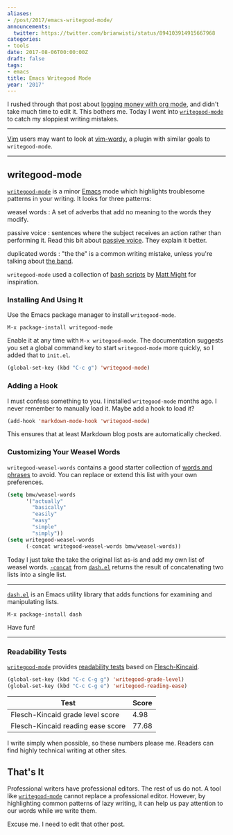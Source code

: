 ```yaml
---
aliases:
- /post/2017/emacs-writegood-mode/
announcements:
  twitter: https://twitter.com/brianwisti/status/894103914915667968
categories:
- tools
date: 2017-08-06T00:00:00Z
draft: false
tags:
- emacs
title: Emacs Writegood Mode
year: '2017'
---
```



I rushed through that post about [logging money with org mode][], and didn't take much time to edit it.  This
bothers me. Today I went into [`writegood-mode`][] to catch my sloppiest writing mistakes.

[logging money with org mode]: /post/2017/logging-money-in-org-mode/
[`writegood-mode`]: https://github.com/bnbeckwith/writegood-mode
<!--more-->

****

[Vim][] users may want to look at [vim-wordy][], a plugin with similar goals to `writegood-mode`.

****

[Vim]: /tags/vim/
[vim-wordy]: https://github.com/reedes/vim-wordy

## writegood-mode

[`writegood-mode`][] is a minor [Emacs][] mode which highlights troublesome patterns in your
writing. It looks for three patterns:

weasel words
: A set of adverbs that add no meaning to the words they modify.

passive voice
: sentences where the subject receives an action rather than performing it. Read this bit about
[passive voice][]. They explain it better.

duplicated words
: "the the" is a common writing mistake, unless you're talking about [the band][].

`writegood-mode` used a collection of [bash scripts][] by [Matt Might][] for inspiration.

[the band]: https://youtu.be/ustXRPke9lM
[`writegood-mode`]: https://github.com/bnbeckwith/writegood-mode
[Emacs]: /tags/emacs/
[Matt Might]: http://matt.might.net
[bash scripts]: http://matt.might.net/articles/shell-scripts-for-passive-voice-weasel-words-duplicates/
[passive voice]: https://www.hamilton.edu/academics/centers/writing/seven-sins-of-writing/1

### Installing And Using It

Use the Emacs package manager to install `writegood-mode`.

``` text
M-x package-install writegood-mode
```

Enable it at any time with `M-x writegood-mode`. The documentation suggests you set a global command key to
start `writegood-mode` more quickly, so I added that to `init.el`.

``` lisp
(global-set-key (kbd "C-c g") 'writegood-mode)
```

### Adding a Hook

I must confess something to you. I installed `writegood-mode` months ago. I never remember to manually load
it. Maybe add a hook to load it?

``` lisp
(add-hook 'markdown-mode-hook 'writegood-mode)
```

This ensures that at least Markdown blog posts are automatically checked.

### Customizing Your Weasel Words

`writegood-weasel-words` contains a good starter collection of [words and phrases][] to avoid. You can replace
or extend this list with your own preferences. 

[words and phrases]: https://github.com/bnbeckwith/writegood-mode/blob/master/writegood-mode.el#L92

``` lisp
(setq bmw/weasel-words
      '("actually"
        "basically"
        "easily"
        "easy"
        "simple"
        "simply"))
(setq writegood-weasel-words
      (-concat writegood-weasel-words bmw/weasel-words))
```

Today I just take the take the original list as-is and add my own list of weasel words. [`-concat`][]
from [`dash.el`][] returns the result of concatenating two lists into a single list.

[`-concat`]: https://github.com/magnars/dash.el#-concat-rest-lists
[`dash.el`]: https://github.com/magnars/dash.el

****

[`dash.el`][] is an Emacs utility library that adds functions for examining and manipulating lists.

``` text
M-x package-install dash
```

Have fun!

****

[`dash.el`]: https://github.com/magnars/dash.el

### Readability Tests

[`writegood-mode`][] provides [readability tests][] based on [Flesch-Kincaid][]. 

``` lisp
(global-set-key (kbd "C-c C-g g") 'writegood-grade-level)
(global-set-key (kbd "C-c C-g e") 'writegood-reading-ease)
```

| Test                              | Score |
|-----------------------------------|-------|
| Flesch-Kincaid grade level score  | 4.98  |
| Flesch-Kincaid reading ease score | 77.68 |

I write simply when possible, so these numbers please me. Readers can find highly technical writing at other sites.

[readability tests]: https://github.com/bnbeckwith/writegood-mode#readability-tests
[Flesch-Kincaid]: https://en.wikipedia.org/wiki/Flesch–Kincaid_readability_tests

## That's It

Professional writers have professional editors. The rest of us do not. A tool like [`writegood-mode`][] cannot
replace a professional editor. However, by highlighting common patterns of lazy writing, it can help us pay
attention to our words while we write them.

Excuse me. I need to edit that other post.

